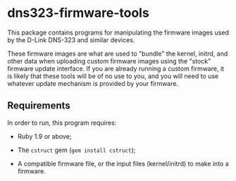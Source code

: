 # dns323-firmware-tools

This package contains programs for manipulating the firmware images used by
the D-Link DNS-323 and similar devices.

These firmware images are what are used to "bundle" the kernel, initrd, and
other data when uploading custom firmware images using the "stock" firmware
update interface.  If you are already running a custom firmware, it is
likely that these tools will be of no use to you, and you will need to use
whatever update mechanism is provided by your firmware.


## Requirements

In order to run, this program requires:

 * Ruby 1.9 or above;

 * The `cstruct` gem (`gem install cstruct`);

 * A compatible firmware file, or the input files (kernel/initrd) to make
   into a firmware.
